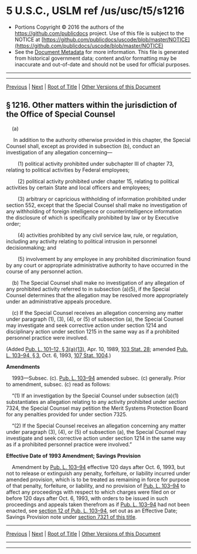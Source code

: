 ---
---

# 5 U.S.C., USLM ref /us/usc/t5/s1216

* Portions Copyright © 2016 the authors of the https://github.com/publicdocs project.
  Use of this file is subject to the NOTICE at [https://github.com/publicdocs/uscode/blob/master/NOTICE](https://github.com/publicdocs/uscode/blob/master/NOTICE)
* See the [Document Metadata](././../../../../../..//README.md) for more information.
  This file is generated from historical government data; content and/or formatting may be inaccurate and out-of-date and should not be used for official purposes.

----------
----------

[Previous](./../../../../../..//us/usc/t5/ptII/ch12/schII/m__us_usc_t5_s1215.md) | [Next](./../../../../../..//us/usc/t5/ptII/ch12/schII/m__us_usc_t5_s1217.md) | [Root of Title](./../../../../../../) | [Other Versions of this Document](https://publicdocs.github.io/go/links?ns=uslm&ref=%2Fus%2Fusc%2Ft5%2Fs1216)

## § 1216. Other matters within the jurisdiction of the Office of Special Counsel

    (a)

     In addition to the authority otherwise provided in this chapter, the Special Counsel shall, except as provided in subsection (b), conduct an investigation of any allegation concerning—

        (1) political activity prohibited under subchapter III of chapter 73, relating to political activities by Federal employees;

        (2) political activity prohibited under chapter 15, relating to political activities by certain State and local officers and employees;

        (3) arbitrary or capricious withholding of information prohibited under section 552, except that the Special Counsel shall make no investigation of any withholding of foreign intelligence or counterintelligence information the disclosure of which is specifically prohibited by law or by Executive order;

        (4) activities prohibited by any civil service law, rule, or regulation, including any activity relating to political intrusion in personnel decisionmaking; and

        (5) involvement by any employee in any prohibited discrimination found by any court or appropriate administrative authority to have occurred in the course of any personnel action.

    (b) The Special Counsel shall make no investigation of any allegation of any prohibited activity referred to in subsection (a)(5), if the Special Counsel determines that the allegation may be resolved more appropriately under an administrative appeals procedure.

    (c) If the Special Counsel receives an allegation concerning any matter under paragraph (1), (3), (4), or (5) of subsection (a), the Special Counsel may investigate and seek corrective action under section 1214 and disciplinary action under section 1215 in the same way as if a prohibited personnel practice were involved.

(Added [Pub. L. 101–12, § 3(a)(13)][/us/pl/101/12/s3/a/13], Apr. 10, 1989, [103 Stat. 28][/us/stat/103/28]; amended [Pub. L. 103–94, § 3][/us/pl/103/94/s3], Oct. 6, 1993, [107 Stat. 1004][/us/stat/107/1004].)

 __Amendments__ 

    1993—Subsec. (c). [Pub. L. 103–94][/us/pl/103/94] amended subsec. (c) generally. Prior to amendment, subsec. (c) read as follows:

    “(1) If an investigation by the Special Counsel under subsection (a)(1) substantiates an allegation relating to any activity prohibited under section 7324, the Special Counsel may petition the Merit Systems Protection Board for any penalties provided for under section 7325.

    “(2) If the Special Counsel receives an allegation concerning any matter under paragraph (3), (4), or (5) of subsection (a), the Special Counsel may investigate and seek corrective action under section 1214 in the same way as if a prohibited personnel practice were involved.”

 __Effective Date of 1993 Amendment; Savings Provision__ 

    Amendment by [Pub. L. 103–94][/us/pl/103/94] effective 120 days after Oct. 6, 1993, but not to release or extinguish any penalty, forfeiture, or liability incurred under amended provision, which is to be treated as remaining in force for purpose of that penalty, forfeiture, or liability, and no provision of [Pub. L. 103–94][/us/pl/103/94] to affect any proceedings with respect to which charges were filed on or before 120 days after Oct. 6, 1993, with orders to be issued in such proceedings and appeals taken therefrom as if [Pub. L. 103–94][/us/pl/103/94] had not been enacted, see [section 12 of Pub. L. 103–94][/us/pl/103/94/s12], set out as an Effective Date; Savings Provision note under [section 7321 of this title][/us/usc/t5/s7321].

----------

[Previous](./../../../../../..//us/usc/t5/ptII/ch12/schII/m__us_usc_t5_s1215.md) | [Next](./../../../../../..//us/usc/t5/ptII/ch12/schII/m__us_usc_t5_s1217.md) | [Root of Title](./../../../../../../) | [Other Versions of this Document](https://publicdocs.github.io/go/links?ns=uslm&ref=%2Fus%2Fusc%2Ft5%2Fs1216)

----------
----------

[/us/pl/101/12/s3/a/13]: https://publicdocs.github.io/go/links?ns=uslm&ref=%2Fus%2Fpl%2F101%2F12%2Fs3%2Fa%2F13
[/us/stat/103/28]: https://publicdocs.github.io/go/links?ns=uslm&ref=%2Fus%2Fstat%2F103%2F28
[/us/pl/103/94/s3]: https://publicdocs.github.io/go/links?ns=uslm&ref=%2Fus%2Fpl%2F103%2F94%2Fs3
[/us/stat/107/1004]: https://publicdocs.github.io/go/links?ns=uslm&ref=%2Fus%2Fstat%2F107%2F1004
[/us/pl/103/94]: https://publicdocs.github.io/go/links?ns=uslm&ref=%2Fus%2Fpl%2F103%2F94
[/us/pl/103/94]: https://publicdocs.github.io/go/links?ns=uslm&ref=%2Fus%2Fpl%2F103%2F94
[/us/pl/103/94]: https://publicdocs.github.io/go/links?ns=uslm&ref=%2Fus%2Fpl%2F103%2F94
[/us/pl/103/94]: https://publicdocs.github.io/go/links?ns=uslm&ref=%2Fus%2Fpl%2F103%2F94
[/us/pl/103/94/s12]: https://publicdocs.github.io/go/links?ns=uslm&ref=%2Fus%2Fpl%2F103%2F94%2Fs12
[/us/usc/t5/s7321]: https://publicdocs.github.io/go/links?ns=uslm&ref=%2Fus%2Fusc%2Ft5%2Fs7321



